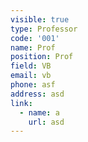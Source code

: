 ```yaml
---
visible: true
type: Professor
code: '001'
name: Prof
position: Prof
field: VB
email: vb
phone: asf
address: asd
link:
  - name: a
    url: asd
---
```


